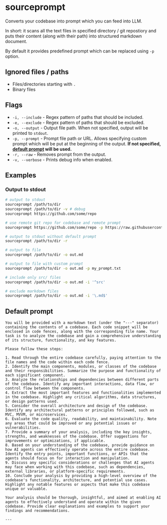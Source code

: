 # sourceprompt

Converts your codebase into prompt which you can feed into LLM.

In short: it scans all the text files in specified directory / git repostiory and puts their content (along with their path) into structured markdown document.

By default it provides predefined prompt which can be replaced using `-p` option.

## Ignored files / paths

* Files/directories starting with `.`
* Binary files

## Flags

* `-i, --include` - Regex pattern of paths that should be included.
* `-e, --exclude` - Regex pattern of paths that should be excluded.
* `-o, --output` - Output file path. When not specified, output will be printed to `stdout`.
* `-p, --prompt` - Prompt file path or URL. Allows specifying custom prompt which will be put at the beginning of the output. **If not specified, [default prompt](#default-prompt) will be used.**
* `-r, --raw` - Removes prompt from the output.
* `-v, --verbose` - Prints debug info when enabled.

## Examples

### Output to stdout

```bash
# output to stdout
sourceprompt /path/to/dir
sourceprompt /path/to/dir -v # debug
sourceprompt https://github.com/some/repo

# use remote git repo for codebase and remote prompt
sourceprompt https://github.com/some/repo -p https://raw.githubusercontent.com/another/repo/prompt.md -o out.md

# output to stdout without default prompt
sourceprompt /path/to/dir -r

# output to file
sourceprompt /path/to/dir -o out.md

# output to file with custom prompt
sourceprompt /path/to/dir -o out.md -p my_prompt.txt

# include only src/ files
sourceprompt /path/to/dir -o out.md -i '^src'

# exclude markdown files
sourceprompt /path/to/dir -o out.md -i '\.md$'
```

## Default prompt

```
You will be provided with a markdown text (under the "---" separator) containing the contents of a codebase. Each code snippet will be enclosed in code fences, along with the corresponding file name. Your task is to analyze the codebase and gain a comprehensive understanding of its structure, functionality, and key features.

Please follow these steps:

1. Read through the entire codebase carefully, paying attention to the file names and the code within each code fence.
2. Identify the main components, modules, or classes of the codebase and their responsibilities. Summarize the purpose and functionality of each significant component.
3. Analyze the relationships and dependencies between different parts of the codebase. Identify any important interactions, data flow, or control flow between the components.
4. Extract the most important features and functionalities implemented in the codebase. Highlight any critical algorithms, data structures, or design patterns used.
5. Consider the overall architecture and design of the codebase. Identify any architectural patterns or principles followed, such as MVC, MVVM, or microservices.
6. Evaluate the code quality, readability, and maintainability. Note any areas that could be improved or any potential issues or vulnerabilities.
7. Provide a summary of your analysis, including the key insights, strengths, and weaknesses of the codebase. Offer suggestions for improvements or optimizations, if applicable.
8. Based on your understanding of the codebase, provide guidance on how AI agents can effectively operate across the entire codebase. Identify the entry points, important functions, or APIs that the agents should focus on for interaction and manipulation.
9. Discuss any specific considerations or challenges that AI agents may face when working with this codebase, such as dependencies, external libraries, or platform-specific requirements.
10. Conclude your analysis by providing a high-level overview of the codebase's functionality, architecture, and potential use cases. Highlight any notable features or aspects that make this codebase unique or valuable.

Your analysis should be thorough, insightful, and aimed at enabling AI agents to effectively understand and operate within the given codebase. Provide clear explanations and examples to support your findings and recommendations.

---

```
